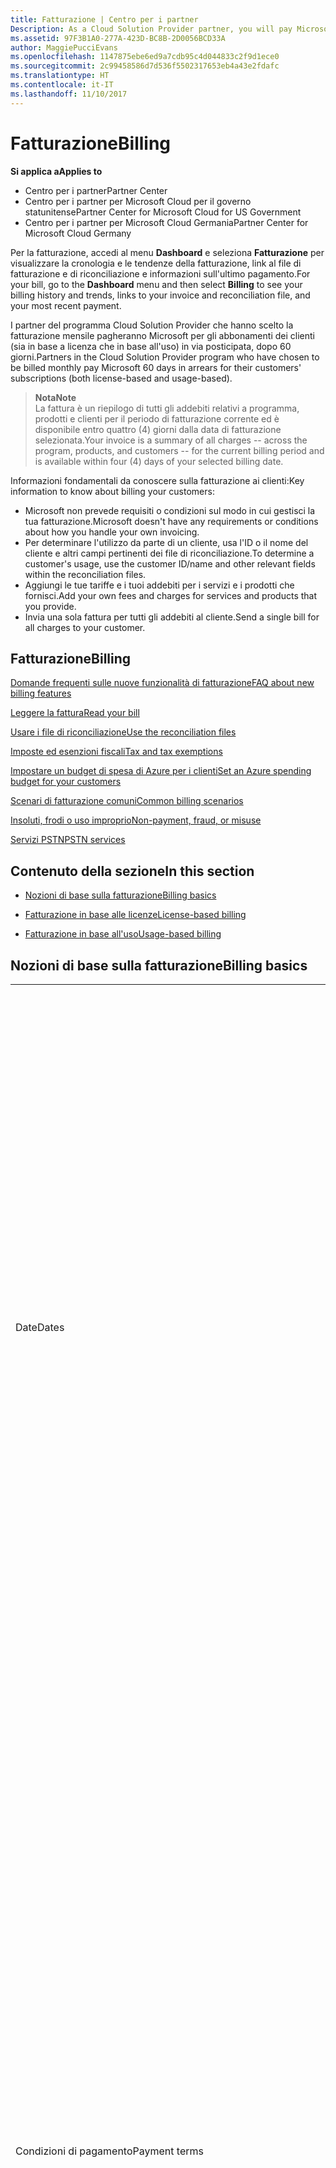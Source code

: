 ```yaml
---
title: Fatturazione | Centro per i partner
Description: As a Cloud Solution Provider partner, you will pay Microsoft 60 days in arrears for the license-based and usage-based subscriptions of your customers.
ms.assetid: 97F3B1A0-277A-423D-BC8B-2D0056BCD33A
author: MaggiePucciEvans
ms.openlocfilehash: 1147875ebe6ed9a7cdb95c4d044833c2f9d1ece0
ms.sourcegitcommit: 2c99458586d7d536f5502317653eb4a43e2fdafc
ms.translationtype: HT
ms.contentlocale: it-IT
ms.lasthandoff: 11/10/2017
---
```

# <a name="billing"></a><span data-ttu-id="bb7bf-102">Fatturazione</span><span class="sxs-lookup"><span data-stu-id="bb7bf-102">Billing</span></span>

**<span data-ttu-id="bb7bf-103">Si applica a</span><span class="sxs-lookup"><span data-stu-id="bb7bf-103">Applies to</span></span>**

-  <span data-ttu-id="bb7bf-104">Centro per i partner</span><span class="sxs-lookup"><span data-stu-id="bb7bf-104">Partner Center</span></span>
-  <span data-ttu-id="bb7bf-105">Centro per i partner per Microsoft Cloud per il governo statunitense</span><span class="sxs-lookup"><span data-stu-id="bb7bf-105">Partner Center for Microsoft Cloud for US Government</span></span>
-  <span data-ttu-id="bb7bf-106">Centro per i partner per Microsoft Cloud Germania</span><span class="sxs-lookup"><span data-stu-id="bb7bf-106">Partner Center for Microsoft Cloud Germany</span></span>

<span data-ttu-id="bb7bf-107">Per la fatturazione, accedi al menu **Dashboard** e seleziona **Fatturazione** per visualizzare la cronologia e le tendenze della fatturazione, link al file di fatturazione e di riconciliazione e informazioni sull'ultimo pagamento.</span><span class="sxs-lookup"><span data-stu-id="bb7bf-107">For your bill, go to the **Dashboard** menu and then select **Billing** to see your billing history and trends, links to your invoice and reconciliation file, and your most recent payment.</span></span>

<span data-ttu-id="bb7bf-108">I partner del programma Cloud Solution Provider che hanno scelto la fatturazione mensile pagheranno Microsoft per gli abbonamenti dei clienti (sia in base a licenza che in base all'uso) in via posticipata, dopo 60 giorni.</span><span class="sxs-lookup"><span data-stu-id="bb7bf-108">Partners in the Cloud Solution Provider program who have chosen to be billed monthly pay Microsoft 60 days in arrears for their customers' subscriptions (both license-based and usage-based).</span></span>

>**<span data-ttu-id="bb7bf-109">Nota</span><span class="sxs-lookup"><span data-stu-id="bb7bf-109">Note</span></span>**<br>
<span data-ttu-id="bb7bf-110">La fattura è un riepilogo di tutti gli addebiti relativi a programma, prodotti e clienti per il periodo di fatturazione corrente ed è disponibile entro quattro (4) giorni dalla data di fatturazione selezionata.</span><span class="sxs-lookup"><span data-stu-id="bb7bf-110">Your invoice is a summary of all charges -- across the program, products, and customers -- for the current billing period and is available within four (4) days of your selected billing date.</span></span>

<span data-ttu-id="bb7bf-111">Informazioni fondamentali da conoscere sulla fatturazione ai clienti:</span><span class="sxs-lookup"><span data-stu-id="bb7bf-111">Key information to know about billing your customers:</span></span>

-   <span data-ttu-id="bb7bf-112">Microsoft non prevede requisiti o condizioni sul modo in cui gestisci la tua fatturazione.</span><span class="sxs-lookup"><span data-stu-id="bb7bf-112">Microsoft doesn't have any requirements or conditions about how you handle your own invoicing.</span></span>
-   <span data-ttu-id="bb7bf-113">Per determinare l'utilizzo da parte di un cliente, usa l'ID o il nome del cliente e altri campi pertinenti dei file di riconciliazione.</span><span class="sxs-lookup"><span data-stu-id="bb7bf-113">To determine a customer's usage, use the customer ID/name and other relevant fields within the reconciliation files.</span></span>
-   <span data-ttu-id="bb7bf-114">Aggiungi le tue tariffe e i tuoi addebiti per i servizi e i prodotti che fornisci.</span><span class="sxs-lookup"><span data-stu-id="bb7bf-114">Add your own fees and charges for services and products that you provide.</span></span>
-   <span data-ttu-id="bb7bf-115">Invia una sola fattura per tutti gli addebiti al cliente.</span><span class="sxs-lookup"><span data-stu-id="bb7bf-115">Send a single bill for all charges to your customer.</span></span>

## <a name="billing"></a><span data-ttu-id="bb7bf-116">Fatturazione</span><span class="sxs-lookup"><span data-stu-id="bb7bf-116">Billing</span></span>

[<span data-ttu-id="bb7bf-117">Domande frequenti sulle nuove funzionalità di fatturazione</span><span class="sxs-lookup"><span data-stu-id="bb7bf-117">FAQ about new billing features</span></span>](faq-about-new-billing-features.md)

[<span data-ttu-id="bb7bf-118">Leggere la fattura</span><span class="sxs-lookup"><span data-stu-id="bb7bf-118">Read your bill</span></span>](read-your-bill.md)

[<span data-ttu-id="bb7bf-119">Usare i file di riconciliazione</span><span class="sxs-lookup"><span data-stu-id="bb7bf-119">Use the reconciliation files</span></span>](use-the-reconciliation-files.md)

[<span data-ttu-id="bb7bf-120">Imposte ed esenzioni fiscali</span><span class="sxs-lookup"><span data-stu-id="bb7bf-120">Tax and tax exemptions</span></span>](tax-and-tax-exemptions.md)

[<span data-ttu-id="bb7bf-121">Impostare un budget di spesa di Azure per i clienti</span><span class="sxs-lookup"><span data-stu-id="bb7bf-121">Set an Azure spending budget for your customers</span></span>](set-an-azure-spending-budget-for-your-customers.md)

[<span data-ttu-id="bb7bf-122">Scenari di fatturazione comuni</span><span class="sxs-lookup"><span data-stu-id="bb7bf-122">Common billing scenarios</span></span>](common-billing-scenarios.md)

[<span data-ttu-id="bb7bf-123">Insoluti, frodi o uso improprio</span><span class="sxs-lookup"><span data-stu-id="bb7bf-123">Non-payment, fraud, or misuse</span></span>](non-payment--fraud--or-misuse.md)

[<span data-ttu-id="bb7bf-124">Servizi PSTN</span><span class="sxs-lookup"><span data-stu-id="bb7bf-124">PSTN services</span></span>](o365-e5-in-csp-advisory.md)

## <a name="in-this-section"></a><span data-ttu-id="bb7bf-125">Contenuto della sezione</span><span class="sxs-lookup"><span data-stu-id="bb7bf-125">In this section</span></span>


-   [<span data-ttu-id="bb7bf-126">Nozioni di base sulla fatturazione</span><span class="sxs-lookup"><span data-stu-id="bb7bf-126">Billing basics</span></span>](#billingbasics)

-   [<span data-ttu-id="bb7bf-127">Fatturazione in base alle licenze</span><span class="sxs-lookup"><span data-stu-id="bb7bf-127">License-based billing</span></span>](#licensebasedbilling)

-   [<span data-ttu-id="bb7bf-128">Fatturazione in base all'uso</span><span class="sxs-lookup"><span data-stu-id="bb7bf-128">Usage-based billing</span></span>](#usagebasedbilling)

## <a href="" id="billingbasics"></a><span data-ttu-id="bb7bf-129">Nozioni di base sulla fatturazione</span><span class="sxs-lookup"><span data-stu-id="bb7bf-129">Billing basics</span></span>


<table>
<colgroup>
<col width="50%" />
<col width="50%" />
</colgroup>
<tbody>
<tr class="odd">
<td><span data-ttu-id="bb7bf-130">Date</span><span class="sxs-lookup"><span data-stu-id="bb7bf-130">Dates</span></span></td>
<td><ul>
<li><span data-ttu-id="bb7bf-131">La data di fatturazione mensile è il giorno del mese selezionato durante la registrazione.</span><span class="sxs-lookup"><span data-stu-id="bb7bf-131">Your monthly billing date is the day of the month you selected during enrollment.</span></span> <span data-ttu-id="bb7bf-132">Microsoft invierà un'e-mail di conferma che include la data di fatturazione.</span><span class="sxs-lookup"><span data-stu-id="bb7bf-132">Microsoft will send a confirmation email that includes your billing date.</span></span></li>
<li><span data-ttu-id="bb7bf-133">I listini prezzi sono disponibili con un (1) mese di anticipo, dato che vengono aggiornati mensilmente.</span><span class="sxs-lookup"><span data-stu-id="bb7bf-133">You can find price lists one (1) month in advance, as they're updated monthly.</span></span> <span data-ttu-id="bb7bf-134">I prezzi in base alle licenze sono garantiti per l'intera durata dell'abbonamento, in genere 12 mesi dalla data di acquisto.</span><span class="sxs-lookup"><span data-stu-id="bb7bf-134">License-based prices are guaranteed for the term of the subscription, usually 12 months from the purchase date.</span></span> <span data-ttu-id="bb7bf-135">I prezzi in base all'uso possono variare di mese in mese.</span><span class="sxs-lookup"><span data-stu-id="bb7bf-135">Usage-based prices can change on a monthly basis.</span></span> <span data-ttu-id="bb7bf-136">Per qualsiasi variazione dei prezzi verrà fornito un preavviso di 30 giorni tramite la pubblicazione del listino prezzi per i partner.</span><span class="sxs-lookup"><span data-stu-id="bb7bf-136">We will provide 30 days’ notice for any price change through the publication of our Partner Price List.</span></span></li>
</ul></td>
</tr>
<tr class="even">
<td><span data-ttu-id="bb7bf-137">Condizioni di pagamento</span><span class="sxs-lookup"><span data-stu-id="bb7bf-137">Payment terms</span></span></td>
<td><ul>
<li><span data-ttu-id="bb7bf-138">Le condizioni di pagamento sono a 60 giorni dalla data della fattura.</span><span class="sxs-lookup"><span data-stu-id="bb7bf-138">Payment terms - net 60 days.</span></span></li>
<li><span data-ttu-id="bb7bf-139">I pagamenti devono essere effettuati entro la data di scadenza della fattura (60 giorni dopo la data di fatturazione) o l'account sarà considerato insolvente.</span><span class="sxs-lookup"><span data-stu-id="bb7bf-139">Payments must be made by the invoice due date (60 days after the billing date), or the account will be delinquent.</span></span></li>
<li><span data-ttu-id="bb7bf-140">Gli account insolventi sono soggetti alla sospensione e/o all'esclusione dal programma Cloud Solution Provider.</span><span class="sxs-lookup"><span data-stu-id="bb7bf-140">Delinquent accounts are subject to suspension and/or termination from the Cloud Solution Provider program.</span></span> <span data-ttu-id="bb7bf-141">Gli account sospesi non possono creare un nuovo cliente o un ordine, richiedere una relazione come rivenditore, aumentare o diminuire le quantità di sottoscrizioni, ordinare sottoscrizioni aggiuntive, convertire una sottoscrizione o eseguirne la transizione e saranno limitati alla gestione dei clienti, delle sottoscrizioni e delle risorse esistenti fino alla riattivazione dell'account.</span><span class="sxs-lookup"><span data-stu-id="bb7bf-141">Suspended accounts can't create a new customer or order, request a reseller relationship, increase or decrease quantities of subscriptions, order add-on subscriptions, convert or transition a subscription and will be limited to managing existing customers, subscriptions and resources until the account is brought current.</span></span> <span data-ttu-id="bb7bf-142">I partner possono ottenere di nuovo l'accesso alle funzionalità complete per gli account sospesi quando saldano le fatture arretrate.</span><span class="sxs-lookup"><span data-stu-id="bb7bf-142">Partners can regain full functionality of their suspended accounts when they pay their outstanding bills.</span></span></li>
</ul></td>
</tr>
<tr class="odd">
<td><span data-ttu-id="bb7bf-143">Regole per la fatturazione</span><span class="sxs-lookup"><span data-stu-id="bb7bf-143">Billing rules</span></span></td>
<td><ul>
<li><span data-ttu-id="bb7bf-144">Riceverai una fattura al mese per il programma CSP.</span><span class="sxs-lookup"><span data-stu-id="bb7bf-144">You will receive one invoice each month for the CSP program.</span></span></li>
<li><span data-ttu-id="bb7bf-145">La fatturazione delle sottoscrizioni in base alle licenze avviene in base alle licenze acquistate e non alle licenze usate.</span><span class="sxs-lookup"><span data-stu-id="bb7bf-145">License-based subscriptions are billed based on licenses purchased, not licenses used.</span></span></li>
<li><span data-ttu-id="bb7bf-146">Le sottoscrizioni di Azure (in base all'uso) vengono fatturate in base a tariffe a consumo.</span><span class="sxs-lookup"><span data-stu-id="bb7bf-146">Azure (usage-based subscriptions) are billed according to metered rates, based on consumption.</span></span></li>
<li><span data-ttu-id="bb7bf-147">Il prezzo è garantito per l'intera durata della sottoscrizione.</span><span class="sxs-lookup"><span data-stu-id="bb7bf-147">Price is guaranteed through the term of the subscription.</span></span> <span data-ttu-id="bb7bf-148">I prezzi possono subire variazioni al momento del rinnovo della sottoscrizione.</span><span class="sxs-lookup"><span data-stu-id="bb7bf-148">Prices may change at subscription renewal.</span></span></li>
</ul></td>
</tr>
<tr class="even">
<td><span data-ttu-id="bb7bf-149">Disponibilità delle fatture</span><span class="sxs-lookup"><span data-stu-id="bb7bf-149">Invoice availability</span></span></td>
<td><ul>
<li><span data-ttu-id="bb7bf-150">Puoi visualizzare e scaricare le fatture e i file riconciliazione dalla pagina Fatturazione nel Centro per i partner.</span><span class="sxs-lookup"><span data-stu-id="bb7bf-150">You can view and download your invoices and reconciliation files from the Billing page in the Partner Center.</span></span> <span data-ttu-id="bb7bf-151">Nota che le fatture mensili sono disponibili nel Centro per i partner entro quattro (4) giorni dalla data di fatturazione selezionata.</span><span class="sxs-lookup"><span data-stu-id="bb7bf-151">Note that monthly invoices are available on Partner Center within four (4) days of your selected billing date.</span></span></li>
</ul></td>
</tr>
<tr class="odd">
<td><span data-ttu-id="bb7bf-152">Rettifiche/crediti/annullamenti</span><span class="sxs-lookup"><span data-stu-id="bb7bf-152">Adjustments/Credits/Cancellations</span></span></td>
<td><ul>
<li><span data-ttu-id="bb7bf-153">Non sono autorizzati crediti per gli account di test e il testing di integrazione.</span><span class="sxs-lookup"><span data-stu-id="bb7bf-153">Credits for test accounts and integration testing are not authorized.</span></span> <span data-ttu-id="bb7bf-154">Per evitare addebiti per la sottoscrizione o per la risoluzione anticipata durante l'esecuzione del testing, puoi annullare la sottoscrizione durante il "periodo gratuito".</span><span class="sxs-lookup"><span data-stu-id="bb7bf-154">To avoid subscription charges or early termination fee charges when you are performing testing, you can cancel the subscription during the “free period”.</span></span> <span data-ttu-id="bb7bf-155">Tutti gli addebiti per l'uso a consumo di servizi di Azure sono tua responsabilità.</span><span class="sxs-lookup"><span data-stu-id="bb7bf-155">All consumption usage charges for Azure services are your responsibility.</span></span></li>
<li><span data-ttu-id="bb7bf-156">Vedrai le rettifiche e i crediti posticipati nella fattura successiva, dopo l'applicazione del credito o della rettifica.</span><span class="sxs-lookup"><span data-stu-id="bb7bf-156">You'll see adjustments and credits in arrears on your next billing invoice after the credit or adjustment is applied.</span></span></li>
</ul></td>
</tr>
<tr class="even">
<td><span data-ttu-id="bb7bf-157">Imposte</span><span class="sxs-lookup"><span data-stu-id="bb7bf-157">Tax</span></span></td>
<td><ul>
<li><span data-ttu-id="bb7bf-158">Le imposte verranno applicate in base ai dettagli da te forniti (non quelli dei clienti), perché la relazione di fatturazione esiste tra te e Microsoft.</span><span class="sxs-lookup"><span data-stu-id="bb7bf-158">You will be taxed based on your details, (not your customers') as the billing relationship is between Microsoft and you.</span></span></li>
<li><span data-ttu-id="bb7bf-159">Puoi inviare il tuo ID fiscale al momento dell'adesione o tramite una richiesta di servizio.</span><span class="sxs-lookup"><span data-stu-id="bb7bf-159">You can submit your tax ID during onboarding or via a service request.</span></span> <span data-ttu-id="bb7bf-160">Le modifiche saranno riportate nel ciclo di fatturazione successivo.</span><span class="sxs-lookup"><span data-stu-id="bb7bf-160">You'll see the changes reflected on your next billing cycle.</span></span></li>
<li><span data-ttu-id="bb7bf-161">Per richiedere l'<strong>esenzione dalla ritenuta alla fonte e dall'imposta di vendita</strong>, è necessario inoltrare la documentazione fiscale appropriata tramite una richiesta di servizio.</span><span class="sxs-lookup"><span data-stu-id="bb7bf-161">For <strong>withholding and sales tax exemption</strong>, you must submit tax documentation via a service request.</span></span> <span data-ttu-id="bb7bf-162">Le modifiche e i rimborsi appropriati saranno visibili nel ciclo di fatturazione successivo.</span><span class="sxs-lookup"><span data-stu-id="bb7bf-162">You'll see the changes and appropriate refunds on your next billing cycle.</span></span></li>
<li><span data-ttu-id="bb7bf-163">Per l'<strong>esenzione IVA (imposta sul valore aggiunto)</strong>, devi inviare il numero di partita IVA (convalidato da Microsoft) tramite una richiesta di servizio.</span><span class="sxs-lookup"><span data-stu-id="bb7bf-163">For <strong>value added tax (VAT) exemption</strong>, you must submit your VAT ID (validated by Microsoft) via a service request.</span></span> <span data-ttu-id="bb7bf-164">Le modifiche e i rimborsi appropriati saranno visibili nel ciclo di fatturazione successivo.</span><span class="sxs-lookup"><span data-stu-id="bb7bf-164">You'll see the changes and appropriate refunds on your next billing cycle.</span></span></li>
<li><span data-ttu-id="bb7bf-165">Per ulteriori dettagli sugli obblighi fiscali, rivolgiti all'ufficio imposte locale o al tuo consulente fiscale di fiducia.</span><span class="sxs-lookup"><span data-stu-id="bb7bf-165">Find further tax details from your local tax office or tax advisor.</span></span></li>
</ul></td>
</tr>
</tbody>
</table>

 

## <a href="" id="licensebasedbilling"></a><span data-ttu-id="bb7bf-166">Fatturazione in base alle licenze</span><span class="sxs-lookup"><span data-stu-id="bb7bf-166">License-based billing</span></span>


<table>
<colgroup>
<col width="50%" />
<col width="50%" />
</colgroup>
<tbody>
<tr class="odd">
<td><span data-ttu-id="bb7bf-167">Fino a un mese gratuito come incentivo</span><span class="sxs-lookup"><span data-stu-id="bb7bf-167">Up to one free month incentive</span></span></td>
<td><ul>
<li><span data-ttu-id="bb7bf-168">Non riceverai alcun addebito durante il periodo iniziale dalla data di inizio sottoscrizione fino alla data del successivo riepilogo consolidato per la fatturazione (per un periodo massimo di un mese), indipendentemente dal numero delle postazioni.</span><span class="sxs-lookup"><span data-stu-id="bb7bf-168">You are not billed for any charges during the initial period from the subscription start date to the date of your next consolidate bill (up to one full month), regardless of the seat count.</span></span></li>
<li><span data-ttu-id="bb7bf-169">Ciò semplifica la riconciliazione di fatturazione.</span><span class="sxs-lookup"><span data-stu-id="bb7bf-169">This results in simpler billing reconciliation.</span></span></li>
<li><span data-ttu-id="bb7bf-170">Per tutte le sottoscrizioni è previsto il rinnovo automatico per ulteriori 12 mesi con addebito anticipato delle 12 mensilità, se la sottoscrizione non viene annullata conformemente ai contratti appropriati.</span><span class="sxs-lookup"><span data-stu-id="bb7bf-170">All subscriptions auto-renew for a new 12 month period with 12 monthly advanced charges if the subscription is not cancelled in line with the appropriate agreements.</span></span></li>
<li><span data-ttu-id="bb7bf-171">Il periodo gratuito non si applica ai servizi in base all'uso.</span><span class="sxs-lookup"><span data-stu-id="bb7bf-171">The free period does not apply to usage-based services.</span></span></li>
</ul></td>
</tr>
<tr class="even">
<td><span data-ttu-id="bb7bf-172">Regole per la fatturazione</span><span class="sxs-lookup"><span data-stu-id="bb7bf-172">Billing rules</span></span></td>
<td><ul>
<li><span data-ttu-id="bb7bf-173">Le sottoscrizioni sono annuali e rinnovate automaticamente.</span><span class="sxs-lookup"><span data-stu-id="bb7bf-173">Subscriptions are annual and auto-renewed.</span></span></li>
<li><span data-ttu-id="bb7bf-174">La fatturazione avviene in 12 rate mensili per ogni sottoscrizione annuale.</span><span class="sxs-lookup"><span data-stu-id="bb7bf-174">Billing is in 12 monthly payments per annual subscription.</span></span></li>
<li><span data-ttu-id="bb7bf-175">La fatturazione avviene in anticipo per il periodo di fatturazione successivo per i servizi in base alle licenze, in base al numero di licenze alla fine del periodo di fatturazione precedente.</span><span class="sxs-lookup"><span data-stu-id="bb7bf-175">You are billed in advance for the next billing period for license-based services, based on number of licenses at the end of the prior billing period.</span></span></li>
<li><span data-ttu-id="bb7bf-176">Eventuali modifiche del numero di licenze verranno addebitate/accreditate posticipatamente (con un calcolo proporzionale basato su licenza/giorni).</span><span class="sxs-lookup"><span data-stu-id="bb7bf-176">You are billed/credited in arrears for any changes in the number of licenses(pro-rata calculation based on license-days).</span></span> <span data-ttu-id="bb7bf-177">Per il calcolo proporzionale viene usata la formula seguente: [ARROTONDA((ARROTONDA(Prezzo unitario * Quantità / Numero di giorni nel mese della ripartizione, 2) * Numero di giorni per la ripartizione) / Quantità, 2) * Quantità]</span><span class="sxs-lookup"><span data-stu-id="bb7bf-177">Pro-rata calculation uses the following formula: [ROUND((ROUND(Unit Price * Quantity / Number of days in pro-rated Month, 2) * Number of pro-rated days) / Quantity, 2) * Quantity]</span></span></li>
<li><span data-ttu-id="bb7bf-178">Gli addebiti sono riferiti alle postazioni vendute e non alle postazioni sottoposte a provisioning.</span><span class="sxs-lookup"><span data-stu-id="bb7bf-178">Payments are billed for seats sold (not seats provisioned).</span></span></li>
</ul></td>
</tr>
<tr class="odd">
<td><span data-ttu-id="bb7bf-179">Rettifiche/crediti/annullamenti</span><span class="sxs-lookup"><span data-stu-id="bb7bf-179">Adjustments/Credits/Cancellations</span></span></td>
<td><ul>
<li><span data-ttu-id="bb7bf-180">Non sono attualmente previsti costi di risoluzione anticipata per l'annullamento dei servizi in base alle licenze.</span><span class="sxs-lookup"><span data-stu-id="bb7bf-180">Early termination fees are currently not charged for the cancellation of license-based services.</span></span></li>
<li><span data-ttu-id="bb7bf-181">I crediti per l'annullamento dei servizi in base alle licenze vengono calcolati in modo proporzionale per i giorni inutilizzati nel caso di annullamenti precedenti alla data di scadenza (così come le riduzioni di licenze in base alla formula precedente).</span><span class="sxs-lookup"><span data-stu-id="bb7bf-181">Cancellation credits for licensed based services are pro-rated for unused days for mid-cycle cancellations (as well as license decreases per the formula above).</span></span></li>
</ul></td>
</tr>
</tbody>
</table>

 

## <a href="" id="usagebasedbilling"></a><span data-ttu-id="bb7bf-182">Fatturazione in base all'uso</span><span class="sxs-lookup"><span data-stu-id="bb7bf-182">Usage-based billing</span></span>


<span data-ttu-id="bb7bf-183">Azure funziona con un modello di "pagamento a consumo", in base al quale vengono addebitati solo i servizi di Azure effettivamente usati.</span><span class="sxs-lookup"><span data-stu-id="bb7bf-183">Azure operates in the "pay as you go" model, in which you are only billed for Azure services used.</span></span>

<table>
<colgroup>
<col width="50%" />
<col width="50%" />
</colgroup>
<tbody>
<tr class="odd">
<td><span data-ttu-id="bb7bf-184">Regole per la fatturazione</span><span class="sxs-lookup"><span data-stu-id="bb7bf-184">Billing rules</span></span></td>
<td><ul>
<li><span data-ttu-id="bb7bf-185">La fatturazione inizia in concomitanza con la data di inizio della sottoscrizione.</span><span class="sxs-lookup"><span data-stu-id="bb7bf-185">Billing starts on the subscription start date.</span></span> <span data-ttu-id="bb7bf-186">Per la fatturazione in base all'uso non è previsto un "periodo gratuito".</span><span class="sxs-lookup"><span data-stu-id="bb7bf-186">There is no “free period” for usage-based billing.</span></span></li>
<li><span data-ttu-id="bb7bf-187">Le sottoscrizioni sono mensili e rinnovate automaticamente in base alle nuove tariffe del servizio a consumo.</span><span class="sxs-lookup"><span data-stu-id="bb7bf-187">Subscriptions are month-to-month and auto-renew at the new metered service rates.</span></span> <span data-ttu-id="bb7bf-188">La fatturazione è mensile in via posticipata, in base all'uso.</span><span class="sxs-lookup"><span data-stu-id="bb7bf-188">Billing is monthly in arrears, based on usage.</span></span></li>
<li><span data-ttu-id="bb7bf-189">Le tariffe per i servizi a consumo possono variare all'interno del ciclo di fatturazione.</span><span class="sxs-lookup"><span data-stu-id="bb7bf-189">Metered service rates can change within the invoice cycle.</span></span>
<ul>
<li><span data-ttu-id="bb7bf-190">Aumenti di prezzo: è previsto un preavviso di 30 giorni</span><span class="sxs-lookup"><span data-stu-id="bb7bf-190">Price increases: 30 days notice is provided.</span></span></li>
<li><span data-ttu-id="bb7bf-191">Riduzioni del prezzo: attive dal giorno della modifica.</span><span class="sxs-lookup"><span data-stu-id="bb7bf-191">Price decreases: reflected day of change.</span></span></li>
<li><span data-ttu-id="bb7bf-192">Per le sottoscrizioni esistenti verranno usate le tariffe in vigore all'inizio del ciclo di fatturazione.</span><span class="sxs-lookup"><span data-stu-id="bb7bf-192">Existing subscriptions use the rate in effect at the beginning of the bill cycle.</span></span></li>
<li><span data-ttu-id="bb7bf-193">Le nuove sottoscrizioni (create all'interno del ciclo di fatturazione) usano le tariffe in vigore alla data di creazione.</span><span class="sxs-lookup"><span data-stu-id="bb7bf-193">New subscriptions (created within bill cycle) use the rate in effect at the create date.</span></span></li>
</ul></li>
</ul></td>
</tr>
<tr class="even">
<td><span data-ttu-id="bb7bf-194">Rettifiche/crediti/annullamenti</span><span class="sxs-lookup"><span data-stu-id="bb7bf-194">Adjustments/Credits/Cancellations</span></span></td>
<td><ul>
<li><span data-ttu-id="bb7bf-195">I pagamenti con rettifiche compariranno nella fattura mensile successiva.</span><span class="sxs-lookup"><span data-stu-id="bb7bf-195">You'll see payments with adjustments on your next monthly billing invoice.</span></span></li>
<li><span data-ttu-id="bb7bf-196">Non sono attualmente previsti costi di risoluzione anticipata per l'annullamento dei servizi in base all'uso.</span><span class="sxs-lookup"><span data-stu-id="bb7bf-196">Early termination fees are currently not charged for the cancellation of usage-based services.</span></span></li>
<li><span data-ttu-id="bb7bf-197">I crediti di qualsiasi tipo, inclusi quelli per il contratto di servizio, compariranno nella fattura mensile successiva.</span><span class="sxs-lookup"><span data-stu-id="bb7bf-197">You'll see credits of any type, including SLA credits, on your next monthly billing invoice.</span></span></li>
</ul></td>
</tr>
</tbody>
</table>


